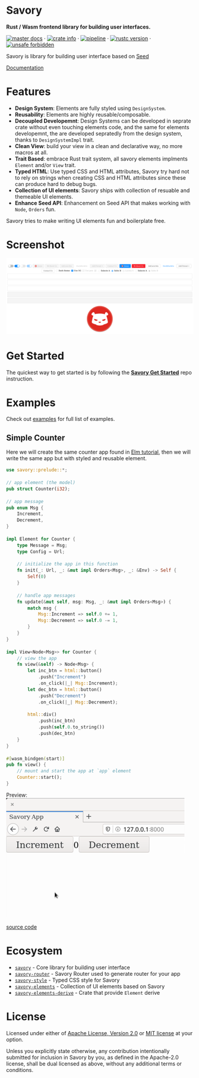 # Savory
**Rust / Wasm frontend library for building user interfaces.**

[![master docs](https://img.shields.io/badge/docs-master-blue.svg)](https://malrusayni.gitlab.io/savory/savory/)
&middot;
[![crate info](https://img.shields.io/crates/v/savory.svg)](https://crates.io/crates/savory)
&middot;
[![pipeline](https://gitlab.com/MAlrusayni/savory/badges/master/pipeline.svg)](https://gitlab.com/MAlrusayni/savory/pipelines)
&middot;
[![rustc version](https://img.shields.io/badge/rustc-stable-green.svg)](https://crates.io/crates/savory)
&middot;
[![unsafe forbidden](https://img.shields.io/badge/unsafe-forbidden-success.svg)](https://github.com/rust-secure-code/safety-dance/)

Savory is library for building user interface based on [Seed]

[Documentation](https://malrusayni.gitlab.io/savory/savory/)

# Features

- **Design System**: Elements are fully styled using `DesignSystem`.
- **Reusability**: Elements are highly reusable/composable.
- **Decoupled Developemnt**: Design Systems can be developed in seprate crate
  without even touching elements code, and the same for elements developemnt,
  the are developed sepratedly from the design system, thanks to
  `DesignSystemImpl` trait.
- **Clean View**: build your view in a clean and declarative way, no more macros at
  all.
- **Trait Based**: embrace Rust trait system, all savory elements implments
  `Element` and/or `View` trait.
- **Typed HTML**: Use typed CSS and HTML attributes, Savory try hard not to rely
  on strings when creating CSS and HTML attributes since these can produce hard
  to debug bugs.
- **Collection of UI elements**: Savory ships with collection of resuable and
  themeable UI elements.
- **Enhance Seed API**: Enhancement on Seed API that makes working with `Node`,
  `Orders` fun.

Savory tries to make writing UI elements fun and boilerplate free.

# Screenshot

![Screenshot](docs-resources/screenshot.png)

# Get Started

The quickest way to get started is by following the [**Savory Get
Started**](https://gitlab.com/MAlrusayni/savory-quick-start) repo instruction.

# Examples

Check out [examples](./examples) for full list of examples.

## Simple Counter

Here we will create the same counter app found in [Elm tutorial], then we will
write the same app but with styled and reusable element.

```rust
use savory::prelude::*;

// app element (the model)
pub struct Counter(i32);

// app message
pub enum Msg {
    Increment,
    Decrement,
}

impl Element for Counter {
    type Message = Msg;
    type Config = Url;

    // initialize the app in this function
    fn init(_: Url, _: &mut impl Orders<Msg>, _: &Env) -> Self {
        Self(0)
    }

    // handle app messages
    fn update(&mut self, msg: Msg, _: &mut impl Orders<Msg>) {
        match msg {
            Msg::Increment => self.0 += 1,
            Msg::Decrement => self.0 -= 1,
        }
    }
}

impl View<Node<Msg>> for Counter {
    // view the app
    fn view(&self) -> Node<Msg> {
        let inc_btn = html::button()
            .push("Increment")
            .on_click(|_| Msg::Increment);
        let dec_btn = html::button()
            .push("Decrement")
            .on_click(|_| Msg::Decrement);

        html::div()
            .push(inc_btn)
            .push(self.0.to_string())
            .push(dec_btn)
    }
}

#[wasm_bindgen(start)]
pub fn view() {
    // mount and start the app at `app` element
    Counter::start();
}
```

Preview:
![Screenshot](docs-resources/simple-counter.png)

[source code](https://gitlab.com/MAlrusayni/savory/-/tree/master/examples/simple_counter)


# Ecosystem

- [`savory`] - Core library for building user interface
- [`savory-router`] - Savory Router used to generate router for your app
- [`savory-style`] - Typed CSS style for Savory
- [`savory-elements`] - Collection of UI elements based on Savory
- [`savory-elements-derive`] - Crate that provide `Element` derive

# License

Licensed under either of <a href="LICENSE-APACHE">Apache License, Version
2.0</a> or <a href="LICENSE-MIT">MIT license</a> at your option.

Unless you explicitly state otherwise, any contribution intentionally submitted
for inclusion in Savory by you, as defined in the Apache-2.0 license, shall be
dual licensed as above, without any additional terms or conditions.


[Seed]: https://seed-rs.org/
[Elm tutorial]: https://guide.elm-lang.org/
[`savory`]: https://gitlab.com/MAlrusayni/savory/tree/master/core
[`savory-router`]: https://gitlab.com/MAlrusayni/savory/tree/master/router
[`savory-style`]: https://gitlab.com/MAlrusayni/savory/tree/master/style
[`savory-elements`]: https://gitlab.com/MAlrusayni/savory/tree/master/elements
[`savory-elements-derive`]: https://gitlab.com/MAlrusayni/savory/tree/master/elements-derive
